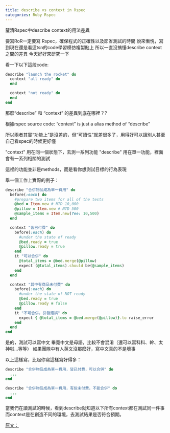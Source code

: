 ```yaml
---
title: describe vs context in Rspec
categories: Ruby Rspec
---
```


釐清Rspec中describe context的用法差異

要寫RoR一定要寫 Rspec，確保程式的正確性以及節省測試的時間
說來慚愧，寫到現在還是看這tsn的code學習模仿複製貼上
所以一直沒搞懂describe context之間的差異
今天好好來研究一下

看一下以下這段code:
```ruby
describe "launch the rocket" do
  context "all ready" do
  end

  context "not ready" do
  end
end
```

那麼“describe” 和 “context” 的差異到底在哪裡？?

根據rspec source code: “context” is just a alias method of “describe”

所以兩者其實“功能上”是沒差的，但“可讀性”就差很多了，用得好可以讓別人甚至自己看spec的時候更好懂

"context" 用在同一個狀態下，去測一系列功能
"describe" 用在單一功能，裡面會有一系列相關的測試

這裡的功能並非是methods，而是看你想測試目標的行為表現

舉一個工作上實際的例子：

```ruby
describe "合併物品成為單一費用" do
  before(:each) do
    #prepare two items for all of the tests
    @bed = Item.new # NTD 10,000
    @pillow = Item.new # NTD 500
    @sample_items = Item.new(fee: 10,500)
  end

  context "皆已付費" do
    before(:each) do
      #under the state of ready
      @bed.ready = true
      @pillow.ready = true
    end
    it "可以合併" do
      @total_items = @bed.merge(@pillow)
      expect (@total_items).should be(@sample_items)
    end
  end

  context "其中有商品未付費" do
    before(:each) do
      #under the state of NOT ready
      @bed.ready = true
      @pillow.ready = false
    end
    it "不可合併，引發錯誤" do
      expect { @total_items = @bed.merge(@pillow)}.to raise_error
    end
  end
end
```

是的，測試可以寫中文
畢竟中文是母語，比較不會混淆（還可以寫科科、幹、太神啦...等等）
如果團隊中有人英文沒那麼好，寫中文真的不是壞事

以上這樣寫，比起你寫這樣寫好得多：

```ruby
describe "合併物品成為單一費用，皆已付費，可以合併" do
  ...
end

describe "合併物品成為單一費用，有些未付費，不能合併" do
  ...
end
```

當我們在讀測試的時候，看到describe就知道以下所有context都在測試同一件事
而context是在創造不同的環境，去測試結果是否符合預期。

[原文：](http://lmws.net/describe-vs-context-in-rspec)

